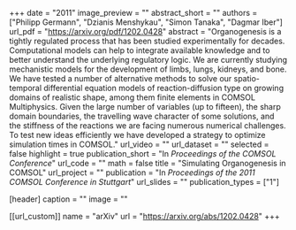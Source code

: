 +++
date = "2011"
image_preview = ""
abstract_short = ""
authors = ["Philipp Germann", "Dzianis Menshykau", "Simon Tanaka", "Dagmar Iber"]
url_pdf = "https://arxiv.org/pdf/1202.0428"
abstract = "Organogenesis is a tightly regulated process that has been studied experimentally for decades. Computational models can help to integrate available knowledge and to better understand the underlying regulatory logic. We are currently studying mechanistic models for the development of limbs, lungs, kidneys, and bone. We have tested a number of alternative methods to solve our spatio- temporal differential equation models of reaction-diffusion type on growing domains of realistic shape, among them finite elements in COMSOL Multiphysics. Given the large number of variables (up to fifteen), the sharp domain boundaries, the travelling wave character of some solutions, and the stiffness of the reactions we are facing numerous numerical challenges. To test new ideas efficiently we have developed a strategy to optimize simulation times in COMSOL."
url_video = ""
url_dataset = ""
selected = false
highlight = true
publication_short = "In *Proceedings of the COMSOL Conference*"
url_code = ""
math = false
title = "Simulating Organogenesis in COMSOL"
url_project = ""
publication = "In *Proceedings of the 2011 COMSOL Conference in Stuttgart*"
url_slides = ""
publication_types = ["1"]

[header]
  caption = ""
  image = ""

[[url_custom]]
  name = "arXiv"
  url = "https://arxiv.org/abs/1202.0428"
+++
